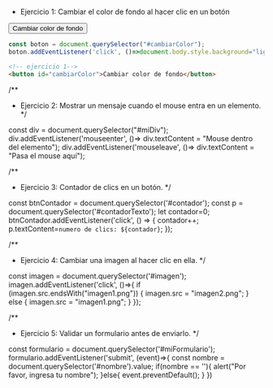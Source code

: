
 * Ejercicio 1: Cambiar el color de fondo al hacer clic en un botón

<!-- ejercicio 1-->
<button id="cambiarColor">Cambiar color de fondo</button>
```js
const boton = document.querySelector("#cambiarColor");
boton.addEventListener('click', ()=>document.body.style.background="lightblue");
```
```html
<!-- ejercicio 1-->
<button id="cambiarColor">Cambiar color de fondo</button>
```


/**
 * Ejercicio 2: Mostrar un mensaje cuando el mouse entra en un elemento.
 */

const div = document.querySelector("#miDiv");
div.addEventListener('mouseenter', ()=> div.textContent = "Mouse dentro del elemento");
div.addEventListener('mouseleave', ()=> div.textContent = "Pasa el mouse aquí");

/**
 * Ejercicio 3: Contador de clics en un botón.
 */

const btnContador = document.querySelector('#contador');
const p = document.querySelector('#contadorTexto');
let contador=0;
btnContador.addEventListener('click', () => {
  contador++;
  p.textContent=`numero de clics: ${contador}`;
});

/**
 * Ejercicio 4: Cambiar una imagen al hacer clic en ella.
 */

const imagen = document.querySelector('#imagen');
imagen.addEventListener('click', ()=>{
  if (imagen.src.endsWith("imagen1.png")) {
    imagen.src = "imagen2.png";
  } else {
    imagen.src = "imagen1.png";
  }
});

/**
 * Ejercicio 5: Validar un formulario antes de enviarlo.
 */

const formulario = document.querySelector('#miFormulario');
formulario.addEventListener('submit', (event)=>{
  const nombre = document.querySelector('#nombre').value;
  if(nombre == ''){
    alert("Por favor, ingresa tu nombre");
  }else{
    event.preventDefault();
  }
})
